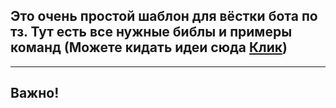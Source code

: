 ## Это очень простой шаблон для вёстки бота по тз. Тут есть все нужные библы и примеры команд (Можете кидать идеи сюда [Клик](https://t.me/melkiyygvisik))
---------------------------------
## Важно!
